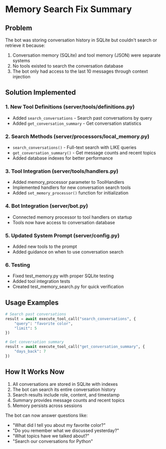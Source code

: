 # Memory Search Fix Summary

## Problem
The bot was storing conversation history in SQLite but couldn't search or retrieve it because:
1. Conversation memory (SQLite) and tool memory (JSON) were separate systems
2. No tools existed to search the conversation database
3. The bot only had access to the last 10 messages through context injection

## Solution Implemented

### 1. New Tool Definitions (server/tools/definitions.py)
- Added `search_conversations` - Search past conversations by query
- Added `get_conversation_summary` - Get conversation statistics

### 2. Search Methods (server/processors/local_memory.py)
- `search_conversations()` - Full-text search with LIKE queries
- `get_conversation_summary()` - Get message counts and recent topics
- Added database indexes for better performance

### 3. Tool Integration (server/tools/handlers.py)
- Added memory_processor parameter to ToolHandlers
- Implemented handlers for new conversation search tools
- Added `set_memory_processor()` function for initialization

### 4. Bot Integration (server/bot.py)
- Connected memory processor to tool handlers on startup
- Tools now have access to conversation database

### 5. Updated System Prompt (server/config.py)
- Added new tools to the prompt
- Added guidance on when to use conversation search

### 6. Testing
- Fixed test_memory.py with proper SQLite testing
- Added tool integration tests
- Created test_memory_search.py for quick verification

## Usage Examples

```python
# Search past conversations
result = await execute_tool_call("search_conversations", {
    "query": "favorite color",
    "limit": 5
})

# Get conversation summary  
result = await execute_tool_call("get_conversation_summary", {
    "days_back": 7
})
```

## How It Works Now

1. All conversations are stored in SQLite with indexes
2. The bot can search its entire conversation history
3. Search results include role, content, and timestamp
4. Summary provides message counts and recent topics
5. Memory persists across sessions

The bot can now answer questions like:
- "What did I tell you about my favorite color?"
- "Do you remember what we discussed yesterday?"
- "What topics have we talked about?"
- "Search our conversations for Python"
